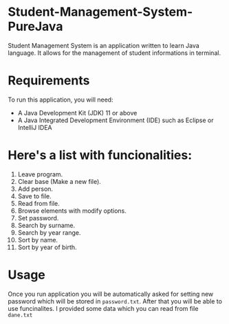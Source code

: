# Student-Management-System-PureJava
Student Management System is an application written to learn Java language. It allows for the management of student informations in terminal. 

# Requirements
To run this application, you will need:

* A Java Development Kit (JDK) 11 or above
* A Java Integrated Development Environment (IDE) such as Eclipse or IntelliJ IDEA

# Here's a list with funcionalities:
1. Leave program.
2. Clear base (Make a new file).
3. Add person.
4. Save to file.
5. Read from file.
6. Browse elements with modify options.
7. Set password.
8. Search by surname.
9. Search by year range.
10. Sort by name.
11. Sort by year of birth.

# Usage
Once you run application you will be automatically asked for setting new password which will be stored in `password.txt`. After that
you will be able to use funcinalites. I provided some data which you can read from file `dane.txt`
